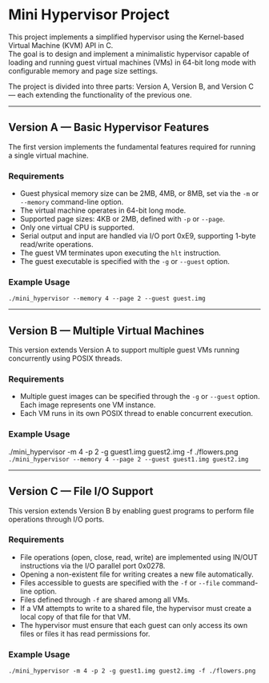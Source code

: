 # Mini Hypervisor Project

This project implements a simplified hypervisor using the Kernel-based Virtual Machine (KVM) API in C.  
The goal is to design and implement a minimalistic hypervisor capable of loading and running guest virtual machines (VMs) in 64-bit long mode with configurable memory and page size settings.

The project is divided into three parts: Version A, Version B, and Version C — each extending the functionality of the previous one.

---

## Version A — Basic Hypervisor Features 

The first version implements the fundamental features required for running a single virtual machine.

### Requirements
<ul>
<li>Guest physical memory size can be 2MB, 4MB, or 8MB, set via the <code>-m</code> or <code>--memory</code> command-line option.</li>
<li>The virtual machine operates in 64-bit long mode.</li>
<li>Supported page sizes: 4KB or 2MB, defined with <code>-p</code> or <code>--page</code>.</li>
<li>Only one virtual CPU is supported.</li>
<li>Serial output and input are handled via I/O port 0xE9, supporting 1-byte read/write operations.</li>
<li>The guest VM terminates upon executing the <code>hlt</code> instruction.</li>
<li>The guest executable is specified with the <code>-g</code> or <code>--guest</code> option.</li>
</ul>

### Example Usage
``./mini_hypervisor --memory 4 --page 2 --guest guest.img ``


---

## Version B — Multiple Virtual Machines 

This version extends Version A to support multiple guest VMs running concurrently using POSIX threads.

### Requirements
<ul>
<li>Multiple guest images can be specified through the <code>-g</code> or <code>--guest</code> option. Each image represents one VM instance.</li>
<li>Each VM runs in its own POSIX thread to enable concurrent execution.</li>
</ul>

### Example Usage
./mini_hypervisor -m 4 -p 2 -g guest1.img guest2.img -f ./flowers.png
``./mini_hypervisor --memory 4 --page 2 --guest guest1.img guest2.img``


---

## Version C — File I/O Support

This version extends Version B by enabling guest programs to perform file operations through I/O ports.

### Requirements
<ul>
<li>File operations (open, close, read, write) are implemented using IN/OUT instructions via the I/O parallel port 0x0278.</li>
<li>Opening a non-existent file for writing creates a new file automatically.</li>
<li>Files accessible to guests are specified with the <code>-f</code> or <code>--file</code> command-line option.</li>
<li>Files defined through <code>-f</code> are shared among all VMs.</li>
<li>If a VM attempts to write to a shared file, the hypervisor must create a local copy of that file for that VM.</li>
<li>The hypervisor must ensure that each guest can only access its own files or files it has read permissions for.</li>
</ul>

### Example Usage
``./mini_hypervisor -m 4 -p 2 -g guest1.img guest2.img -f ./flowers.png``
